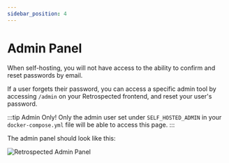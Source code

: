 ```yaml
---
sidebar_position: 4
---
```


# Admin Panel

When self-hosting, you will not have access to the ability to confirm and reset passwords by email.

If a user forgets their password, you can access a specific admin tool by accessing `/admin` on your Retrospected frontend, and reset your user's password.

:::tip Admin Only!
Only the admin user set under `SELF_HOSTED_ADMIN` in your `docker-compose.yml` file will be able to access this page.
:::

The admin panel should look like this:

![Retrospected Admin Panel](/img/self-hosting/admin-panel.png)
